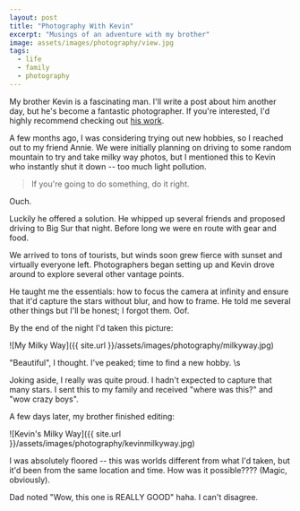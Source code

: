 ```yaml
---
layout: post
title: "Photography With Kevin"
excerpt: "Musings of an adventure with my brother"
image: assets/images/photography/view.jpg
tags: 
  - life
  - family
  - photography
---
```


My brother Kevin is a fascinating man. I'll write a post about him another day, but he's become
a fantastic photographer. If you're interested, I'd highly recommend checking out [his work](http://akevinyang.com).

A few months ago, I was considering trying out new hobbies, so I reached out to my friend Annie. We were initially
planning on driving to some random mountain to try and take milky way photos, but I mentioned this to 
Kevin who instantly shut it down -- too much light pollution. 

> If you're going to do something, do it right.

Ouch.

Luckily he offered a solution. He whipped up several friends and proposed driving to Big Sur that night. Before long
we were en route with gear and food.

We arrived to tons of tourists, but winds soon grew fierce with sunset and virtually everyone left. Photographers began
setting up and Kevin drove around to explore several other vantage points. 

He taught me the essentials: how to focus the camera at infinity and ensure that it'd capture the stars
without blur, and how to frame. He told me several other things but I'll be honest; I forgot them. Oof.

By the end of the night I'd taken this picture:

![My Milky Way]({{ site.url }}/assets/images/photography/milkyway.jpg)

"Beautiful", I thought. I've peaked; time to find a new hobby. \s

Joking aside, I really was quite proud. I hadn't expected to capture that many stars.
I sent this to my family and received "where was this?" and "wow crazy boys".

A few days later, my brother finished editing:

![Kevin's Milky Way]({{ site.url }}/assets/images/photography/kevinmilkyway.jpg)

I was absolutely floored -- this was worlds different from what I'd taken, but it'd been from the same location and time. How was it possible???? (Magic, obviously).

Dad noted "Wow, this one is REALLY GOOD" haha. I can't disagree.
